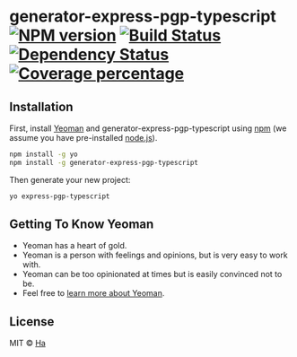# generator-express-pgp-typescript [![NPM version][npm-image]][npm-url] [![Build Status][travis-image]][travis-url] [![Dependency Status][daviddm-image]][daviddm-url] [![Coverage percentage][coveralls-image]][coveralls-url]
> 

## Installation

First, install [Yeoman](http://yeoman.io) and generator-express-pgp-typescript using [npm](https://www.npmjs.com/) (we assume you have pre-installed [node.js](https://nodejs.org/)).

```bash
npm install -g yo
npm install -g generator-express-pgp-typescript
```

Then generate your new project:

```bash
yo express-pgp-typescript
```

## Getting To Know Yeoman

 * Yeoman has a heart of gold.
 * Yeoman is a person with feelings and opinions, but is very easy to work with.
 * Yeoman can be too opinionated at times but is easily convinced not to be.
 * Feel free to [learn more about Yeoman](http://yeoman.io/).

## License

MIT © [Ha]()


[npm-image]: https://badge.fury.io/js/generator-express-pgp-typescript.svg
[npm-url]: https://npmjs.org/package/generator-express-pgp-typescript
[travis-image]: https://travis-ci.org/icepeng/generator-express-pgp-typescript.svg?branch=master
[travis-url]: https://travis-ci.org/icepeng/generator-express-pgp-typescript
[daviddm-image]: https://david-dm.org/icepeng/generator-express-pgp-typescript.svg?theme=shields.io
[daviddm-url]: https://david-dm.org/icepeng/generator-express-pgp-typescript
[coveralls-image]: https://coveralls.io/repos/icepeng/generator-express-pgp-typescript/badge.svg
[coveralls-url]: https://coveralls.io/r/icepeng/generator-express-pgp-typescript
